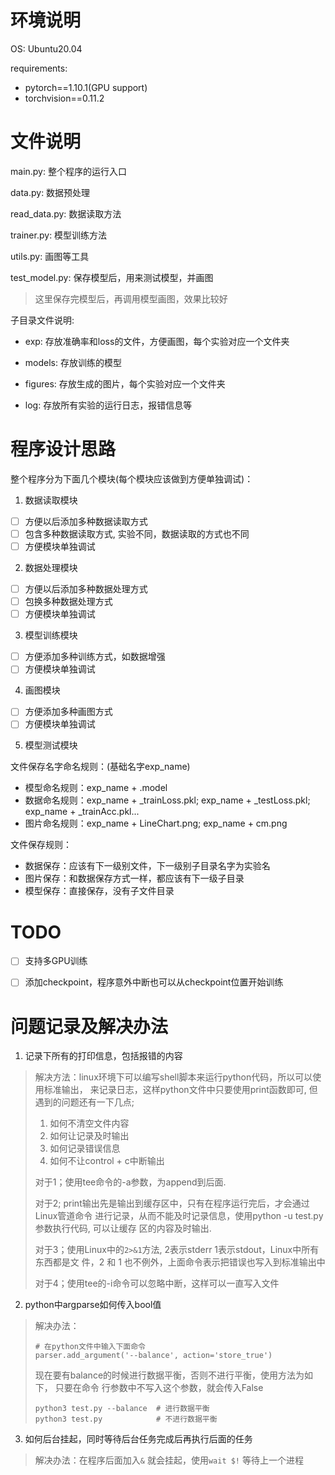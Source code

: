 # 环境说明

OS: Ubuntu20.04

requirements:
- pytorch==1.10.1(GPU support)
- torchvision==0.11.2

# 文件说明

main.py: 整个程序的运行入口

data.py: 数据预处理

read_data.py: 数据读取方法

trainer.py: 模型训练方法

utils.py: 画图等工具

test_model.py: 保存模型后，用来测试模型，并画图

> 这里保存完模型后，再调用模型画图，效果比较好

子目录文件说明:

- exp: 存放准确率和loss的文件，方便画图，每个实验对应一个文件夹

- models: 存放训练的模型

- figures: 存放生成的图片，每个实验对应一个文件夹

- log: 存放所有实验的运行日志，报错信息等

# 程序设计思路

整个程序分为下面几个模块(每个模块应该做到方便单独调试)：

1. 数据读取模块
  - [ ] 方便以后添加多种数据读取方式
  - [ ] 包含多种数据读取方式, 实验不同，数据读取的方式也不同
  - [ ] 方便模块单独调试

2. 数据处理模块
  - [ ] 方便以后添加多种数据处理方式
  - [ ] 包换多种数据处理方式
  - [ ] 方便模块单独调试

3. 模型训练模块
  - [ ] 方便添加多种训练方式，如数据增强
  - [ ] 方便模块单独调试

4. 画图模块
  - [ ] 方便添加多种画图方式
  - [ ] 方便模块单独调试

5. 模型测试模块

文件保存名字命名规则：(基础名字exp_name)
- 模型命名规则：exp_name + .model
- 数据命名规则：exp_name + _trainLoss.pkl; exp_name + _testLoss.pkl; exp_name +
  _trainAcc.pkl...
- 图片命名规则：exp_name + LineChart.png; exp_name + cm.png

文件保存规则：
- 数据保存：应该有下一级别文件，下一级别子目录名字为实验名
- 图片保存：和数据保存方式一样，都应该有下一级子目录
- 模型保存：直接保存，没有子文件目录

# TODO

- [ ] 支持多GPU训练
- [ ] 添加checkpoint，程序意外中断也可以从checkpoint位置开始训练


# 问题记录及解决办法

1. 记录下所有的打印信息，包括报错的内容


>解决方法：linux环境下可以编写shell脚本来运行python代码，所以可以使用标准输出，
>来记录日志，这样python文件中只要使用print函数即可, 但遇到的问题还有一下几点;
>1. 如何不清空文件内容
>2. 如何让记录及时输出
>3. 如何记录错误信息
>4. 如何不让control + c中断输出
>
>对于1；使用tee命令的-a参数，为append到后面.
>
>对于2; print输出先是输出到缓存区中，只有在程序运行完后，才会通过Linux管道命令
>进行记录，从而不能及时记录信息，使用python -u test.py参数执行代码, 可以让缓存
>区的内容及时输出.
>
>对于3；使用Linux中的`2>&1`方法, 2表示stderr 1表示stdout，Linux中所有东西都是文
>件，2 和 1 也不例外，上面命令表示把错误也写入到标准输出中
>
>对于4；使用tee的-i命令可以忽略中断，这样可以一直写入文件


2. python中argparse如何传入bool值

>解决办法：
>
>```
># 在python文件中输入下面命令
>parser.add_argument('--balance', action='store_true')
>```
>
>现在要有balance的时候进行数据平衡，否则不进行平衡，使用方法为如下， 只要在命令
>行参数中不写入这个参数，就会传入False
>
>```
>python3 test.py --balance  # 进行数据平衡
>python3 test.py            # 不进行数据平衡
>```
>

3. 如何后台挂起，同时等待后台任务完成后再执行后面的任务

> 解决办法：在程序后面加入`&` 就会挂起，使用`wait $!` 等待上一个进程
